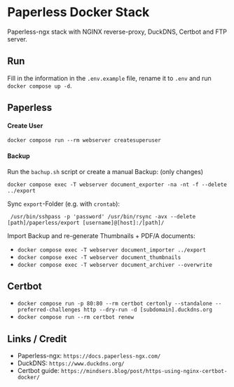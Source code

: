# Paperless Docker Stack

Paperless-ngx stack with NGINX reverse-proxy, DuckDNS, Certbot and FTP server.

## Run

Fill in the information in the `.env.example` file, rename it to `.env` and run `docker compose up -d`.

## Paperless

#### Create User

`docker compose run --rm webserver createsuperuser`

#### Backup

Run the `bachup.sh` script or create a manual Backup: (only changes)

`docker compose exec -T webserver document_exporter -na -nt -f --delete ../export`

Sync `export`-Folder (e.g. with `crontab`):

` /usr/bin/sshpass -p 'password' /usr/bin/rsync -avx --delete [path]/paperless/export [username]@[host]:/[path]/`

Import Backup and re-generate Thumbnails + PDF/A documents:

- `docker compose exec -T webserver document_importer ../export`
- `docker compose exec -T webserver document_thumbnails`
- `docker compose exec -T webserver document_archiver --overwrite`

## Certbot

- `docker compose run -p 80:80 --rm certbot certonly --standalone --preferred-challenges http --dry-run -d [subdomain].duckdns.org`
- `docker compose run --rm certbot renew`


## Links / Credit

- Paperless-ngx: `https://docs.paperless-ngx.com/`
- DuckDNS: `https://www.duckdns.org/`
- Certbot guide: `https://mindsers.blog/post/https-using-nginx-certbot-docker/`